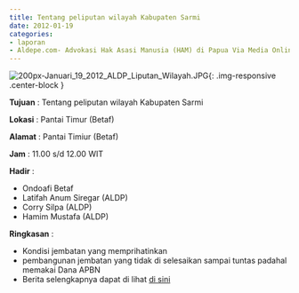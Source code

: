 ```yaml
---
title: Tentang peliputan wilayah Kabupaten Sarmi
date: 2012-01-19
categories:
- laporan
- Aldepe.com- Advokasi Hak Asasi Manusia (HAM) di Papua Via Media Online, Mobile Phone dan Social Media
---
```


![200px-Januari_19_2012_ALDP_Liputan_Wilayah.JPG](/uploads/200px-Januari_19_2012_ALDP_Liputan_Wilayah.JPG){: .img-responsive .center-block }

**Tujuan** : Tentang peliputan wilayah Kabupaten Sarmi

**Lokasi** : Pantai Timur (Betaf)

**Alamat** : Pantai Timiur (Betaf)

**Jam** : 11.00 s/d 12.00 WIT

**Hadir** : 
* Ondoafi Betaf
* Latifah Anum Siregar (ALDP)
* Corry Silpa (ALDP)
* Hamim Mustafa (ALDP)

**Ringkasan** : 
* Kondisi jembatan yang memprihatinkan
* pembangunan jembatan yang tidak di selesaikan sampai tuntas padahal memakai Dana APBN
* Berita selengkapnya dapat di lihat [di sini](http://www.aldepe.com/2012/01/ratusan-jembatan-menuju-sarmi-kota.html)
